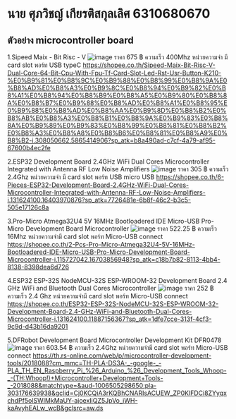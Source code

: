 # นาย ศุภวิชญ์ เกียรติสกุลเลิศ 6310680670
## ตัวอย่าง microcontroller board

1.Sipeed Maix - Bit Risc - V
![image](https://user-images.githubusercontent.com/98943823/154383350-ffa5906d-7817-40cb-aa27-6e5ab8f11a9d.png)
ราคา 675 ฿
ความเร็ว 400Mhz
หน่วยความจำ มี card slot
พอร์ท USB typeC
https://shopee.co.th/Sipeed-Maix-Bit-Risc-V-Dual-Core-64-Bit-Cpu-With-Fpu-Tf-Card-Slot-Led-Rst-Usr-Button-K210-%E0%B9%81%E0%B8%9C%E0%B9%88%E0%B8%99%E0%B8%9A%E0%B8%AD%E0%B8%A3%E0%B9%8C%E0%B8%94%E0%B9%82%E0%B8%A1%E0%B8%94%E0%B8%B9%E0%B8%A5%E0%B9%80%E0%B8%8A%E0%B8%B7%E0%B9%88%E0%B8%AD%E0%B8%A1%E0%B8%95%E0%B9%88%E0%B8%AD%E0%B8%AA%E0%B9%8D%E0%B8%B2%E0%B8%AB%E0%B8%A3%E0%B8%B1%E0%B8%9A%E0%B9%83%E0%B8%8A%E0%B9%89%E0%B9%83%E0%B8%99%E0%B8%81%E0%B8%B2%E0%B8%A3%E0%B8%A8%E0%B8%B6%E0%B8%81%E0%B8%A9%E0%B8%B2-i.308050662.5865414906?sp_atk=b8a490ad-c7cf-4a79-af95-67600b4ec2fe

2.ESP32 Development Board 2.4GHz WiFi Dual Cores Microcontroller Integrated with Antenna RF Low Noise Amplifiers
![image](https://user-images.githubusercontent.com/98943823/154384615-34aa128a-195c-430e-8e7e-0081659c13ed.png)
ราคา 305 ฿
ความเร็ว 2.4Ghz
หน่วยความจำ มี card slot
พอร์ท USB micro USB
https://shopee.co.th/6-Pieces-ESP32-Development-Board-2.4GHz-WiFi-Dual-Cores-Microcontroller-Integrated-with-Antenna-RF-Low-Noise-Amplifiers-i.131624100.16403970876?sp_atk=7726481e-6b8f-46c2-b3c5-505e17126c8a

3.Pro-Micro Atmega32U4 5V 16MHz Bootloadered IDE Micro-USB Pro-Micro Development Board Microcontroller
![image](https://user-images.githubusercontent.com/98943823/154385162-fc20b2a9-0fa5-4280-8712-d3a5ab81674c.png)
ราคา 522.25 ฿
ความเร็ว 16Mhz
หน่วยความจำมี card slot
พอร์ท Micro-USB connect
https://shopee.co.th/2-Pcs-Pro-Micro-Atmega32U4-5V-16MHz-Bootloadered-IDE-Micro-USB-Pro-Micro-Development-Board-Microcontroller-i.115727042.16703856948?sp_atk=c18b7b82-8113-4bb4-8138-8398dea6d726

4.ESP32 ESP-32S NodeMCU-32S ESP-WROOM-32 Development Board 2.4 GHz WiFi and Bluetooth Dual Cores Microcontroller
![image](https://user-images.githubusercontent.com/98943823/154385463-f4d191f7-f41d-46af-ac4a-99ebb838c961.png)
ราคา 252 ฿
ความเร็ว 2.4 Ghz
หน่วยความจำมี card slot
พอร์ท Micro-USB connect
https://shopee.co.th/ESP32-ESP-32S-NodeMCU-32S-ESP-WROOM-32-Development-Board-2.4-GHz-WiFi-and-Bluetooth-Dual-Cores-Microcontroller-i.131624100.11887156367?sp_atk=1dfe7cce-313f-4cf3-9c9d-d43b16da9201

5.DFRobot Development Board Microcontroller Development Kit DFR0478
![image](https://user-images.githubusercontent.com/98943823/154385663-52ee530f-dd87-4051-b12e-96b9ea6f325e.png)
ราคา 603.54 ฿
ความเร็ว 2.4Ghz
หน่วยความจำมี card slot
พอร์ท Micro-USB connect
https://th.rs-online.com/web/p/microcontroller-development-tools/2018088?cm_mmc=TH-PLA-DS3A-_-google-_-PLA_TH_EN_Raspberry_Pi_%26_Arduino_%26_Development_Tools_Whoop-_-(TH:Whoop!)+Microcontroller+Development+Tools-_-2018088&matchtype=&aud-1006505298650:pla-303176639938&gclid=Cj0KCQiA3rKQBhCNARIsACUEW_ZP0KlFDCi8ZYyqxchdPf5olSWIMkMaUY-ajoexIiQZ5JpVo_iWH-kaAvyhEALw_wcB&gclsrc=aw.ds
